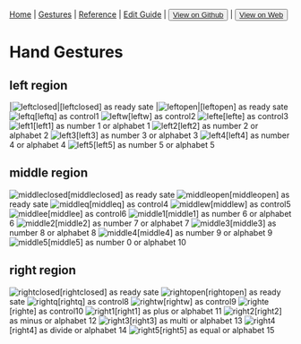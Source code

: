 [Home](/README.md) | [Gestures](/gestures.md) | [Reference](/reference.md) | [Edit Guide](/editguide.md) | <button class="nav" ><a href="https://github.com/whatifif/handgesture/">View on Github</a></button>  |  <button class="nav" ><a href="https://whatifif.github.io/handgesture/">View on Web</a></button>


# Hand Gestures

## left region
|![leftclosed](/resources/gestures/lc.jpg)|[leftclosed] as ready sate
|![leftopen](/resources/gestures/lo.jpg)|[leftopen] as ready sate
![leftq](/resources/gestures/lq.jpg)[leftq] as control1
![leftw](/resources/gestures/lw.jpg)[leftw] as control2
![lefte](/resources/gestures/le.jpg)[lefte] as control3
![left1](/resources/gestures/l1.jpg)[left1] as number 1 or alphabet 1
![left2](/resources/gestures/l2.jpg)[left2] as number 2 or alphabet 2
![left3](/resources/gestures/l3.jpg)[left3] as number 3 or alphabet 3
![left4](/resources/gestures/l4.jpg)[left4] as number 4 or alphabet 4
![left5](/resources/gestures/l5.jpg)[left5] as number 5 or alphabet 5

## middle region
![middleclosed](/resources/gestures/mc.jpg)[middleclosed] as ready sate
![middleopen](/resources/gestures/mo.jpg)[middleopen] as ready sate
![middleq](/resources/gestures/mq.jpg)[middleq] as control4
![middlew](/resources/gestures/mw.jpg)[middlew] as control5
![middlee](/resources/gestures/me.jpg)[middlee] as control6
![middle1](/resources/gestures/m1.jpg)[middle1] as number 6 or alphabet 6
![middle2](/resources/gestures/m2.jpg)[middle2] as number 7 or alphabet 7
![middle3](/resources/gestures/m3.jpg)[middle3] as number 8 or alphabet 8
![middle4](/resources/gestures/m4.jpg)[middle4] as number 9 or alphabet 9
![middle5](/resources/gestures/m5.jpg)[middle5] as number 0 or alphabet 10

## right region
![rightclosed](/resources/gestures/rc.jpg)[rightclosed] as ready sate
![rightopen](/resources/gestures/ro.jpg)[rightopen] as ready sate
![rightq](/resources/gestures/rq.jpg)[rightq] as control8
![rightw](/resources/gestures/rw.jpg)[rightw] as control9
![righte](/resources/gestures/re.jpg)[righte] as control10
![right1](/resources/gestures/r1.jpg)[right1] as plus or alphabet 11
![right2](/resources/gestures/r2.jpg)[right2] as minus or alphabet 12
![right3](/resources/gestures/r3.jpg)[right3] as multi or alphabet 13
![right4](/resources/gestures/r4.jpg)[right4] as divide or alphabet 14
![right5](/resources/gestures/r5.jpg)[right5] as equal  or alphabet 15
